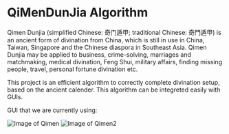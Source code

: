 # QiMenDunJia Algorithm


Qimen Dunjia (simplified Chinese: 奇门遁甲; traditional Chinese: 奇門遁甲) is an ancient form of divination from China, which is still in use in China, Taiwan, Singapore and the Chinese diaspora in Southeast Asia. Qimen Dunjia may be applied to business, crime-solving, marriages and matchmaking, medical divination, Feng Shui, military affairs, finding missing people, travel, personal fortune divination etc.

This project is an efficient algorithm to correctly complete divination setup, based on the ancient calender. This algorithm can be integreted easily with GUIs.

GUI that we are currently using:

![Image of Qimen](
https://static.wixstatic.com/media/5651bc_d4da1165b68149de9a34334e16b07a88~mv2.jpg/v1/crop/x_0,y_37,w_719,h_1243/fill/w_238,h_413,al_c,q_80,usm_0.66_1.00_0.01/5651bc_d4da1165b68149de9a34334e16b07a88~mv2.webp)
![Image of Qimen2](
https://static.wixstatic.com/media/5651bc_5909c073fe8f449da3090e29e9a638d5~mv2.jpg/v1/fill/w_229,h_413,al_c,q_80,usm_0.66_1.00_0.01/5651bc_5909c073fe8f449da3090e29e9a638d5~mv2.webp)
